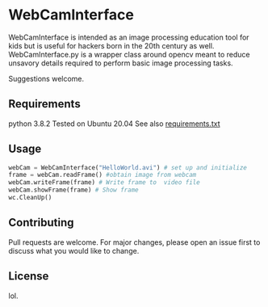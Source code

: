 # WebCamInterface

WebCamInterface is intended as an image processing education tool for kids but is useful for hackers born in the 20th century as well. WebCamInterface.py is a wrapper class around opencv meant to reduce unsavory details required to perform basic image processing tasks.  

Suggestions welcome.  


## Requirements

python 3.8.2
Tested on Ubuntu 20.04
See also [requirements.txt](https://github.com/rmslick/WebCamInterface/blob/master/requirements.txt)


## Usage

```python
webCam = WebCamInterface("HelloWorld.avi") # set up and initialize
frame = webCam.readFrame() #obtain image from webcam
webCam.writeFrame(frame) # Write frame to  video file
webCam.showFrame(frame) # Show frame
wc.CleanUp()
```

## Contributing
Pull requests are welcome. For major changes, please open an issue first to discuss what you would like to change.


## License
lol.
